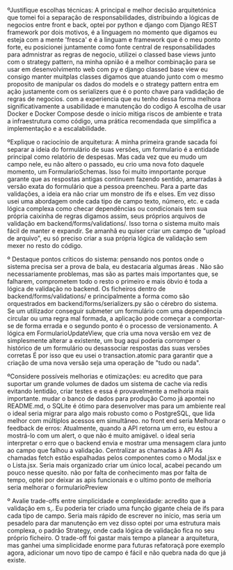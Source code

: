 ºJustifique escolhas técnicas: A principal e melhor decisão arquitetónica que tomei foi a separação de responsabilidades, distribuindo a lógicas de negocios entre front e back, optei por python e django com Django REST framework
por dois motivos, é a linguagem no momento que digamos eu esteja com a mente 'fresca' e é a linguam e framework que é o meu ponto forte, eu posicionei juntamente como fonte central de responsabilidades
para admnistrar as regras de negocio, utilizei o classed base views junto com o strategy pattern, na minha opnião é a melhor combinação para se usar em desenvolvimento web com py e django
classed base view eu consigo manter muitplas classes digamos que atuando junto com o mesmo proposito de manipular os dados do models e o strategy pattern entra em ação justamente com os serializers
que é o ponto chave para vadidação de regras de negocios. com a experiencia que eu tenho dessa forma melhora significativamente a usabilidade e manutenção do codigo 
A escolha de usar Docker e Docker Compose desde o início mitiga riscos de ambiente e trata a infraestrutura como código, uma prática recomendada que simplifica a implementação e a escalabilidade.


ºExplique o raciocínio de arquitetura: A minha primeira grande sacada foi separar a ideia do formulário de suas versões, um formulario é a entidade principal como relatório de despesas. Mas cada vez que eu mudo um campo nele, 
eu não altero o passado, eu crio uma nova foto daquele momento, um FormularioSchemas. Isso foi muito imnportante porque garante que as respostas antigas continuem fazendo sentido,
 amarradas à versão exata do formulário que a pessoa preencheu.
Para a parte das validações, a ideia era não criar um monstro de ifs e elses. Em vez disso usei uma abordagem onde cada tipo de campo texto, número, etc. e cada lógica complexa 
como checar dependências ou condicionais tem sua própria caixinha de regras digamos assim, seus próprios arquivos de validação em backend/forms/validations/. Isso torna o sistema 
muito mais fácil de manter e expandir. Se amanhã eu quiser criar um campo de "upload de arquivo", eu só preciso criar a sua própria lógica de validação sem mexer no resto do código.


º Destaque pontos críticos do sistema: pensando nos pontos onde o sistema precisa ser a prova de bala, eu destacaria algumas áreas . Não são necessariamente problemas, mas são as partes mais importantes que, 
se falharem, comprometem todo o resto o primeiro e mais óbvio é toda a lógica de validação no backend. Os ficheiros dentro de backend/forms/validations/ e principalmente 
a forma como são orquestrados em backend/forms/serializers.py são o cérebro do sistema. Se um utilizador conseguir submeter um formulário com uma dependência circular ou 
uma regra mal formada, a aplicação pode começar a comportar-se de forma errada e o  segundo ponto é o processo de versionamento. A lógica em FormularioUpdateView, que cria
uma nova versão em vez de simplesmente alterar a existente,  um bug aqui poderia corromper o histórico de um formulário ou desassociar respostas das suas versões corretas
É por isso que eu usei o transaction.atomic para garantir que a criação de uma nova versão seja uma operação de "tudo ou nada".

ºConsidere possíveis melhorias e otimizações:  eu acredito que para suportar um grande volumes de dados um sistema de cache via redis evitando lentidão, criar testes e essa é provavelmente a melhoria mais importante.
mudar o banco de dados para produção Como já apontei no README.md, o SQLite é ótimo para desenvolver mas para um ambiente real o ideal seria migrar para algo mais robusto como o PostgreSQL, 
que lida melhor com múltiplos acessos em simultâneo. no front end seria Melhorar o feedback de erros: Atualmente, quando a API retorna um erro, eu estou a mostrá-lo com um alert, o que não é muito amigável.
o ideal seria interpretar o erro que o backend envia e mostrar uma mensagem clara junto ao campo que falhou a validação. Centralizar as chamadas à API As chamadas fetch estão espalhadas pelos componentes 
como o Modal.jsx e o Lista.jsx. Seria mais organizado criar um único local, acabei pecando um pouco nesse quesito. não por falta de conhecimento mas por falta de tempo, optei por deixar as apis funcionais
e o ultimo ponto de melhoria seria melhorar o formularioPreview

º Avalie trade-offs entre simplicidade e complexidade:  acredito que a validação em s,. Eu poderia ter criado uma função gigante cheia de ifs para cada tipo de campo. 
Seria mais rápido de escrever no início, mas seria um pesadelo para dar manutenção em vez disso optei por uma estrutura mais complexa, o padrão Strategy, onde cada lógica de 
validação fica no seu próprio ficheiro. O trade-off foi gastar mais tempo a planear a arquitetura, mas ganhei uma simplicidade enorme para futuras refatoraçã pore exemplo agora, 
adicionar um novo tipo de campo é fácil e não quebra nada do que já existe.
